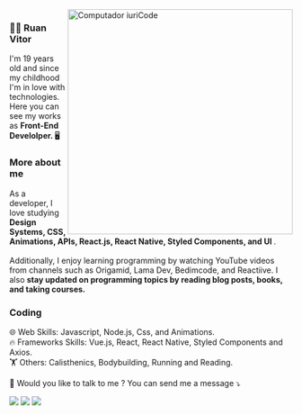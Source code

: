 <img src="https://raw.githubusercontent.com/MicaelliMedeiros/micaellimedeiros/master/image/computer-illustration.png" min-width="400px" max-width="400px" width="400px" align="right" alt="Computador iuriCode">

<h3> 👨‍💻 Ruan Vitor </h3>

<p align="left"> 
   I'm 19 years old and since my childhood I'm in love with technologies.
   Here you can see my works as <strong> Front-End Develolper. </strong> 🖥️
</p>

<h3> More about me </h3>

<p align="left">
  As a developer, I love studying <strong> Design Systems, CSS, Animations, APIs, React.js, React Native, Styled Components, and UI </strong>. <br><br> Additionally, I enjoy learning programming by watching YouTube videos from channels such as Origamid, Lama Dev, Bedimcode, and Reactiive. I also <strong>stay updated on programming topics by reading blog posts, books, and taking courses.</strong>
</p>

<h3> Coding </h3>

<p align="left">
  🌐 Web Skills: Javascript, Node.js, Css, and Animations. <br>
  🔥 Frameworks Skills: Vue.js, React, React Native, Styled Components and Axios. <br>
  🏋️ Others: Calisthenics, Bodybuilding, Running and Reading.
</p>

<p align="left">
  💌 Would you like to talk to me ? You can send me a message ⤵️
</p>

<p align="left">
  <a href="ruanvelpidio@hotmail.com" alt="Gmail">
  <img src="https://img.shields.io/badge/-Gmail-FF0000?style=flat-square&labelColor=FF0000&logo=gmail&logoColor=white&link=LINK-DO-SEU-EMAIL" /></a>

  <a href="https://www.linkedin.com/in/ruan-vitor-elpídio-61232b1b7/" alt="Linkedin">
  <img src="https://img.shields.io/badge/-Linkedin-0e76a8?style=flat-square&logo=Linkedin&logoColor=white&link=LINK-DO-SEU-LINKEDIN" /></a>

  <a href="https://dev.to/ruanvitor" alt="DevTo">
  <img src="https://img.shields.io/badge/dev.to-0A0A0A?style=flat-square&logo=devdotto&logoColor=white"/>
  <a/>
</p>  

